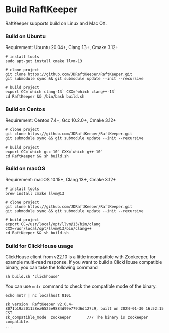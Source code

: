# Build RaftKeeper

RaftKeeper supports build on Linux and Mac OX.

### Build on Ubuntu

Requirement: Ubuntu 20.04+, Clang 13+, Cmake 3.12+
```
# install tools
sudo apt-get install cmake llvm-13
 
# clone project
git clone https://github.com/JDRaftKeeper/RaftKeeper.git
git submodule sync && git submodule update --init --recursive
 
# build project
export CC=`which clang-13` CXX=`which clang++-13`
cd RaftKeeper && /bin/bash build.sh
```

### Build on Centos

Requirement: Centos 7.4+, Gcc 10.2.0+, Cmake 3.12+
```
# clone project
git clone https://github.com/JDRaftKeeper/RaftKeeper.git
git submodule sync && git submodule update --init --recursive

# build project
export CC=`which gcc-10` CXX=`which g++-10`
cd RaftKeeper && sh build.sh
```

### Build on macOS

Requirement: macOS 10.15+, Clang 13+, Cmake 3.12+

```
# install tools
brew install cmake llvm@13
 
# clone project
git clone https://github.com/JDRaftKeeper/RaftKeeper.git
git submodule sync && git submodule update --init --recursive
 
# build project
export CC=/usr/local/opt/llvm@13/bin/clang CXX=/usr/local/opt/llvm@13/bin/clang++
cd RaftKeeper && sh build.sh
```

### Build for ClickHouse usage

ClickHouse client from v22.10 is a little incompatible with Zookeeper, for example multi-read response.
If you want to build a ClickHouse compatible binary, you can take the following command

```
sh build.sh 'clickhouse'
```

You can use `mntr` command to check the compatible mode of the binary.

```
echo mntr | nc localhost 8101

zk_version	RaftKeeper v2.0.4-8071b19a301138ea6525e9884d99e779d6d127c9, built on 2024-01-30 16:52:15 CST
zk_compatible_mode	zookeeper       /// The binary is zookeeper compatible.
...
```